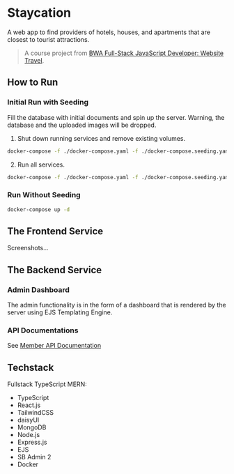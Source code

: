 # Staycation

A web app to find providers of hotels, houses, and apartments that are closest to tourist attractions.

> A course project from [BWA Full-Stack JavaScript Developer: Website Travel](https://www.buildwithangga.com/kelas/full-stack-javascript-developer-website-travel).

## How to Run

### Initial Run with Seeding

Fill the database with initial documents and spin up the server. Warning, the database and the uploaded images will be dropped.

1. Shut down running services and remove existing volumes.

```bash
docker-compose -f ./docker-compose.yaml -f ./docker-compose.seeding.yaml down -v
```

2. Run all services.

```bash
docker-compose -f ./docker-compose.yaml -f ./docker-compose.seeding.yaml up -d --build
```

### Run Without Seeding

```bash
docker-compose up -d
```

## The Frontend Service

Screenshots...

## The Backend Service

### Admin Dashboard

The admin functionality is in the form of a dashboard that is rendered by the server using EJS Templating Engine.

### API Documentations

See [Member API Documentation](https://documenter.getpostman.com/view/9718150/2s83meoPYL)

## Techstack

Fullstack TypeScript MERN:

- TypeScript
- React.js
- TailwindCSS
- daisyUI
- MongoDB
- Node.js
- Express.js
- EJS
- SB Admin 2
- Docker

